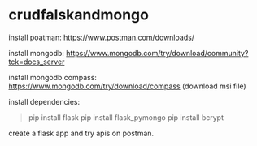 # crudfalskandmongo

install poatman: https://www.postman.com/downloads/

install mongodb: https://www.mongodb.com/try/download/community?tck=docs_server

install mongodb compass: https://www.mongodb.com/try/download/compass
(download msi file)

install dependencies:

> pip install flask
> pip install flask_pymongo
> pip install bcrypt

create a flask app and try apis on postman.
